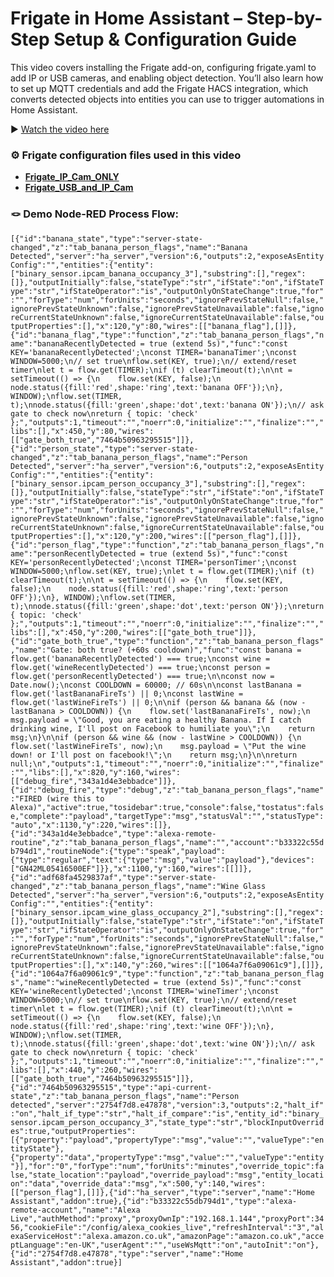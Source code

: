 # Frigate in Home Assistant – Step-by-Step Setup & Configuration Guide

This video covers installing the Frigate add-on, configuring frigate.yaml to add IP or USB cameras, and enabling object detection. You’ll also learn how to set up MQTT credentials and add the Frigate HACS integration, which converts detected objects into entities you can use to trigger automations in Home Assistant.

▶️ [Watch the video here](https://youtu.be/PwqESoIVcqc)  

### ⚙️ Frigate configuration files used in this video

- **[Frigate_IP_Cam_ONLY](https://github.com/LazyTechGeek/HomeAssistant-Frigate/blob/main/frigate_ip_cam_only.yaml)**
- **[Frigate_USB_and_IP_Cam](https://github.com/LazyTechGeek/HomeAssistant-Frigate/blob/main/frigate_usb_and_ip_cam.yaml)**

### 🪢 Demo Node-RED Process Flow:

``
[{"id":"banana_state","type":"server-state-changed","z":"tab_banana_person_flags","name":"Banana Detected","server":"ha_server","version":6,"outputs":2,"exposeAsEntityConfig":"","entities":{"entity":["binary_sensor.ipcam_banana_occupancy_3"],"substring":[],"regex":[]},"outputInitially":false,"stateType":"str","ifState":"on","ifStateType":"str","ifStateOperator":"is","outputOnlyOnStateChange":true,"for":"","forType":"num","forUnits":"seconds","ignorePrevStateNull":false,"ignorePrevStateUnknown":false,"ignorePrevStateUnavailable":false,"ignoreCurrentStateUnknown":false,"ignoreCurrentStateUnavailable":false,"outputProperties":[],"x":120,"y":80,"wires":[["banana_flag"],[]]},{"id":"banana_flag","type":"function","z":"tab_banana_person_flags","name":"bananaRecentlyDetected = true (extend 5s)","func":"const KEY='bananaRecentlyDetected';\nconst TIMER='bananaTimer';\nconst WINDOW=5000;\n// set true\nflow.set(KEY, true);\n// extend/reset timer\nlet t = flow.get(TIMER);\nif (t) clearTimeout(t);\n\nt = setTimeout(() => {\n    flow.set(KEY, false);\n    node.status({fill:'red',shape:'ring',text:'banana OFF'});\n}, WINDOW);\nflow.set(TIMER, t);\nnode.status({fill:'green',shape:'dot',text:'banana ON'});\n// ask gate to check now\nreturn { topic: 'check' };","outputs":1,"timeout":"","noerr":0,"initialize":"","finalize":"","libs":[],"x":450,"y":80,"wires":[["gate_both_true","7464b50963295515"]]},{"id":"person_state","type":"server-state-changed","z":"tab_banana_person_flags","name":"Person Detected","server":"ha_server","version":6,"outputs":2,"exposeAsEntityConfig":"","entities":{"entity":["binary_sensor.ipcam_person_occupancy_3"],"substring":[],"regex":[]},"outputInitially":false,"stateType":"str","ifState":"on","ifStateType":"str","ifStateOperator":"is","outputOnlyOnStateChange":true,"for":"","forType":"num","forUnits":"seconds","ignorePrevStateNull":false,"ignorePrevStateUnknown":false,"ignorePrevStateUnavailable":false,"ignoreCurrentStateUnknown":false,"ignoreCurrentStateUnavailable":false,"outputProperties":[],"x":120,"y":200,"wires":[["person_flag"],[]]},{"id":"person_flag","type":"function","z":"tab_banana_person_flags","name":"personRecentlyDetected = true (extend 5s)","func":"const KEY='personRecentlyDetected';\nconst TIMER='personTimer';\nconst WINDOW=5000;\nflow.set(KEY, true);\nlet t = flow.get(TIMER);\nif (t) clearTimeout(t);\n\nt = setTimeout(() => {\n    flow.set(KEY, false);\n    node.status({fill:'red',shape:'ring',text:'person OFF'});\n}, WINDOW);\nflow.set(TIMER, t);\nnode.status({fill:'green',shape:'dot',text:'person ON'});\nreturn { topic: 'check' };","outputs":1,"timeout":"","noerr":0,"initialize":"","finalize":"","libs":[],"x":450,"y":200,"wires":[["gate_both_true"]]},{"id":"gate_both_true","type":"function","z":"tab_banana_person_flags","name":"Gate: both true? (+60s cooldown)","func":"const banana = flow.get('bananaRecentlyDetected') === true;\nconst wine = flow.get('wineRecentlyDetected') === true;\nconst person = flow.get('personRecentlyDetected') === true;\n\nconst now = Date.now();\nconst COOLDOWN = 60000; // 60s\n\nconst lastBanana = flow.get('lastBananaFireTs') || 0;\nconst lastWine = flow.get('lastWineFireTs') || 0;\n\nif (person && banana && (now - lastBanana > COOLDOWN)) {\n    flow.set('lastBananaFireTs', now);\n    msg.payload = \"Good, you are eating a healthy Banana. If I catch drinking wine, I'll post on Facebook to humiliate you\";\n    return msg;\n}\n\nif (person && wine && (now - lastWine > COOLDOWN)) {\n    flow.set('lastWineFireTs', now);\n    msg.payload = \"Put the wine down! or I'll post on facebook!\";\n    return msg;\n}\n\nreturn null;\n","outputs":1,"timeout":"","noerr":0,"initialize":"","finalize":"","libs":[],"x":820,"y":160,"wires":[["debug_fire","343a1d4e3ebbadce"]]},{"id":"debug_fire","type":"debug","z":"tab_banana_person_flags","name":"FIRED (wire this to Alexa)","active":true,"tosidebar":true,"console":false,"tostatus":false,"complete":"payload","targetType":"msg","statusVal":"","statusType":"auto","x":1130,"y":220,"wires":[]},{"id":"343a1d4e3ebbadce","type":"alexa-remote-routine","z":"tab_banana_person_flags","name":"","account":"b33322c55db794d1","routineNode":{"type":"speak","payload":{"type":"regular","text":{"type":"msg","value":"payload"},"devices":["GN42ML05416500EF"]}},"x":1100,"y":160,"wires":[[]]},{"id":"adf68fa4529837af","type":"server-state-changed","z":"tab_banana_person_flags","name":"Wine Glass Detected","server":"ha_server","version":6,"outputs":2,"exposeAsEntityConfig":"","entities":{"entity":["binary_sensor.ipcam_wine_glass_occupancy_2"],"substring":[],"regex":[]},"outputInitially":false,"stateType":"str","ifState":"on","ifStateType":"str","ifStateOperator":"is","outputOnlyOnStateChange":true,"for":"","forType":"num","forUnits":"seconds","ignorePrevStateNull":false,"ignorePrevStateUnknown":false,"ignorePrevStateUnavailable":false,"ignoreCurrentStateUnknown":false,"ignoreCurrentStateUnavailable":false,"outputProperties":[],"x":140,"y":260,"wires":[["1064a7f6a09061c9"],[]]},{"id":"1064a7f6a09061c9","type":"function","z":"tab_banana_person_flags","name":"wineRecentlyDetected = true (extend 5s)","func":"const KEY='wineRecentlyDetected';\nconst TIMER='wineTimer';\nconst WINDOW=5000;\n// set true\nflow.set(KEY, true);\n// extend/reset timer\nlet t = flow.get(TIMER);\nif (t) clearTimeout(t);\n\nt = setTimeout(() => {\n    flow.set(KEY, false);\n    node.status({fill:'red',shape:'ring',text:'wine OFF'});\n}, WINDOW);\nflow.set(TIMER, t);\nnode.status({fill:'green',shape:'dot',text:'wine ON'});\n// ask gate to check now\nreturn { topic: 'check' };","outputs":1,"timeout":"","noerr":0,"initialize":"","finalize":"","libs":[],"x":440,"y":260,"wires":[["gate_both_true","7464b50963295515"]]},{"id":"7464b50963295515","type":"api-current-state","z":"tab_banana_person_flags","name":"Person detected","server":"2754f7d8.e47878","version":3,"outputs":2,"halt_if":"on","halt_if_type":"str","halt_if_compare":"is","entity_id":"binary_sensor.ipcam_person_occupancy_3","state_type":"str","blockInputOverrides":true,"outputProperties":[{"property":"payload","propertyType":"msg","value":"","valueType":"entityState"},{"property":"data","propertyType":"msg","value":"","valueType":"entity"}],"for":"0","forType":"num","forUnits":"minutes","override_topic":false,"state_location":"payload","override_payload":"msg","entity_location":"data","override_data":"msg","x":500,"y":140,"wires":[["person_flag"],[]]},{"id":"ha_server","type":"server","name":"Home Assistant","addon":true},{"id":"b33322c55db794d1","type":"alexa-remote-account","name":"Alexa Live","authMethod":"proxy","proxyOwnIp":"192.168.1.144","proxyPort":3456,"cookieFile":"/config/alexa_cookies_live","refreshInterval":"3","alexaServiceHost":"alexa.amazon.co.uk","amazonPage":"amazon.co.uk","acceptLanguage":"en-UK","userAgent":"","useWsMqtt":"on","autoInit":"on"},{"id":"2754f7d8.e47878","type":"server","name":"Home Assistant","addon":true}]
``
